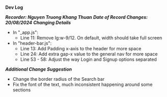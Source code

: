 **Dev Log**

***Recorder: Nguyen Truong Khang Thuan***
***Date of Record Changes: 20/08/2024***
***Changing Details***
- In "_app.js":
    + Line 11: Remove lg:w-9/12. On default, width should take full screen
- In "header-bar.js":
    + Line 13: Add Padding x-axis to the header for more space
    + Line 24: Add extra gap-x value to the general nav for more space
    + Line 53 - 58: Adjust the way Login and Signup options separated

***Additional Change Suggestion***
- Change the border radius of the Search bar
- Fix the font of the text, much inconsistent happening around some sections
